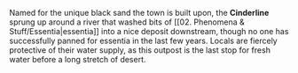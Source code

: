 Named for the unique black sand the town is built upon, the **Cinderline** sprung up around a river that washed bits of [[02. Phenomena & Stuff/Essentia\|essentia]] into a nice deposit downstream, though no one has successfully panned for essentia in the last few years. Locals are fiercely protective of their water supply, as this outpost is the last stop for fresh water before a long stretch of desert.